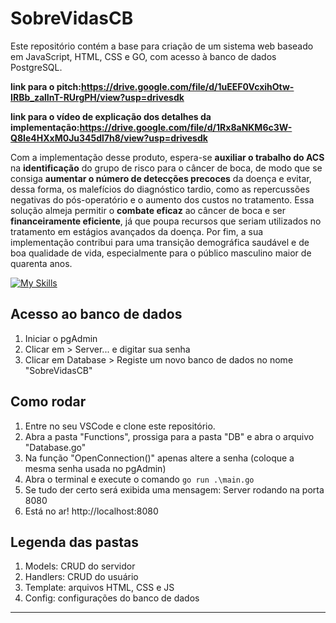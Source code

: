 # SobreVidasCB

Este repositório contém a base para criação de um sistema web baseado em JavaScript, HTML, CSS e GO, com acesso à banco de dados PostgreSQL.

**link para o pitch:https://drive.google.com/file/d/1uEEF0VcxihOtw-IRBb_zalInT-RUrgPH/view?usp=drivesdk**

**link para o vídeo de explicação dos detalhes da implementação:https://drive.google.com/file/d/1Rx8aNKM6c3W-Q8Ie4HXxM0Ju345dl7h8/view?usp=drivesdk**

Com a implementação desse produto, espera-se **auxiliar o trabalho do ACS** na **identificação** do grupo de risco para o câncer de boca, de modo que se consiga **aumentar o número de detecções precoces** da doença e evitar, dessa forma, os malefícios do diagnóstico tardio, como as repercussões negativas do pós-operatório e o aumento dos custos no tratamento. Essa solução almeja permitir o **combate eficaz** ao câncer de boca e ser **financeiramente eficiente**, já que poupa recursos que seriam utilizados no tratamento em estágios avançados da doença. Por fim, a sua implementação contribui para uma transição demográfica saudável e de boa qualidade de vida, especialmente para o público masculino maior de quarenta anos.


[![My Skills](https://skillicons.dev/icons?i=golang,js,html,css,postgres)](https://skillicons.dev)

## Acesso ao banco de dados
   1. Iniciar o pgAdmin
   2. Clicar em > Server... e digitar sua senha
   3. Clicar em Database > Registe um novo banco de dados no nome "SobreVidasCB"
  
## Como rodar
   1. Entre no seu VSCode e clone este repositório.
   2. Abra a pasta "Functions", prossiga para a pasta "DB" e abra o arquivo "Database.go"
   3. Na função "OpenConnection()" apenas altere a senha (coloque a mesma senha usada no pgAdmin)
   4. Abra o terminal e execute o comando `go run .\main.go`
   5. Se tudo der certo será exibida uma mensagem: Server rodando na porta 8080
   6. Está no ar! http://localhost:8080

## Legenda das pastas 
   1. Models: CRUD do servidor
   2. Handlers: CRUD do usuário
   3. Template: arquivos HTML, CSS e JS
   4. Config: configurações do banco de dados
----
